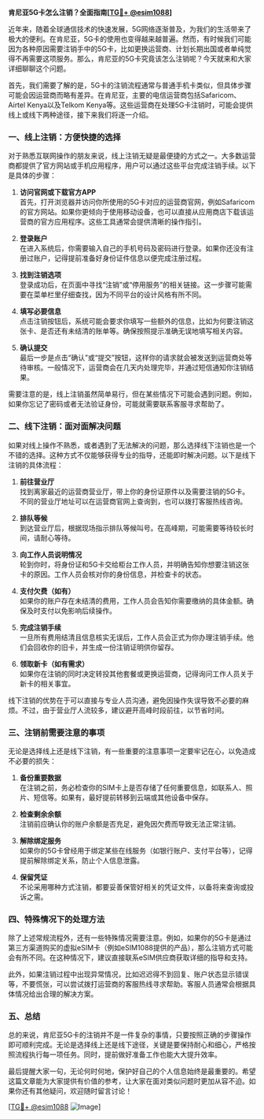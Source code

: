 **肯尼亚5G卡怎么注销？全面指南[[TG💪+ @esim1088](https://t.me/s/esim1088)]**

近年来，随着全球通信技术的快速发展，5G网络逐渐普及，为我们的生活带来了极大的便利。在肯尼亚，5G卡的使用也变得越来越普遍。然而，有时候我们可能因为各种原因需要注销手中的5G卡，比如更换运营商、计划长期出国或者单纯觉得不再需要这项服务。那么，肯尼亚的5G卡究竟该怎么注销呢？今天就来和大家详细聊聊这个问题。

首先，我们需要了解的是，5G卡的注销流程通常与普通手机卡类似，但具体步骤可能会因运营商而略有差异。在肯尼亚，主要的电信运营商包括Safaricom、Airtel Kenya以及Telkom Kenya等。这些运营商在处理5G卡注销时，可能会提供线上或线下两种途径，接下来我们将逐一介绍。

### **一、线上注销：方便快捷的选择**

对于熟悉互联网操作的朋友来说，线上注销无疑是最便捷的方式之一。大多数运营商都提供了官方网站或手机应用程序，用户可以通过这些平台完成注销手续。以下是具体的步骤：

1. **访问官网或下载官方APP**  
   首先，打开浏览器并访问你所使用的5G卡对应的运营商官网，例如Safaricom的官方网站。如果你更倾向于使用移动设备，也可以直接从应用商店下载该运营商的官方应用程序。这些工具通常会提供清晰的操作指引。

2. **登录账户**  
   在进入系统后，你需要输入自己的手机号码及密码进行登录。如果你还没有注册过账户，记得提前准备好身份证件信息以便完成注册过程。

3. **找到注销选项**  
   登录成功后，在页面中寻找“注销”或“停用服务”的相关链接。这一步骤可能需要在菜单栏里仔细查找，因为不同平台的设计风格有所不同。

4. **填写必要信息**  
   点击注销按钮后，系统可能会要求你填写一些额外的信息，比如为何要注销这张卡、是否还有未结清的账单等。确保按照提示准确无误地填写相关内容。

5. **确认提交**  
   最后一步是点击“确认”或“提交”按钮，这样你的请求就会被发送到运营商处等待审核。一般情况下，运营商会在几天内处理完毕，并通过短信通知你注销结果。

需要注意的是，线上注销虽然简单易行，但在某些情况下可能会遇到问题。例如，如果你忘记了密码或者无法验证身份，可能就需要联系客服寻求帮助了。

### **二、线下注销：面对面解决问题**

如果对线上操作不熟悉，或者遇到了无法解决的问题，那么选择线下注销也是一个不错的选择。这种方式不仅能够获得专业的指导，还能即时解决问题。以下是线下注销的具体流程：

1. **前往营业厅**  
   找到离家最近的运营商营业厅，带上你的身份证原件以及需要注销的5G卡。不同的营业厅地址可以在运营商官网上查询到，也可以拨打客服热线咨询。

2. **排队等候**  
   到达营业厅后，根据现场指示排队等候叫号。在高峰期，可能需要等待较长时间，请耐心等待。

3. **向工作人员说明情况**  
   轮到你时，将身份证和5G卡交给柜台工作人员，并明确告知你想要注销这张卡的原因。工作人员会核对你的身份信息，并检查卡的状态。

4. **支付欠费（如有）**  
   如果你的账户存在未结清的费用，工作人员会告知你需要缴纳的具体金额。确保及时支付以免影响后续操作。

5. **完成注销手续**  
   一旦所有费用结清且信息核实无误后，工作人员会正式为你办理注销手续。他们会回收你的旧卡，并生成一份注销证明供你留存。

6. **领取新卡（如有需求）**  
   如果你在注销的同时决定转投其他套餐或更换运营商，记得询问工作人员关于新卡的相关事宜。

线下注销的优势在于可以直接与专业人员沟通，避免因操作失误导致不必要的麻烦。不过，由于营业厅人流较多，建议避开高峰时段前往，以节省时间。

### **三、注销前需要注意的事项**

无论是选择线上还是线下注销，有一些重要的注意事项一定要牢记在心，以免造成不必要的损失：

1. **备份重要数据**  
   在注销之前，务必检查你的SIM卡上是否存储了任何重要信息，如联系人、照片、短信等。如果有，最好提前转移到云端或其他设备中保存。

2. **检查剩余余额**  
   注销前应确认你的账户余额是否充足，避免因欠费而导致无法正常注销。

3. **解除绑定服务**  
   如果你的5G卡曾经用于绑定某些在线服务（如银行账户、支付平台等），记得提前解除绑定关系，防止个人信息泄露。

4. **保留凭证**  
   不论采用哪种方式注销，都要妥善保管好相关的凭证文件，以备将来查询或投诉之需。

### **四、特殊情况下的处理方法**

除了上述常规流程外，还有一些特殊情况需要注意。例如，如果你的5G卡是通过第三方渠道购买的虚拟eSIM卡（例如eSIM1088提供的产品），那么注销方式可能会有所不同。在这种情况下，建议直接联系eSIM供应商获取详细的指导和支持。

此外，如果注销过程中出现异常情况，比如迟迟得不到回复、账户状态显示错误等，不要慌张，可以尝试拨打运营商的客服热线寻求帮助。客服人员通常会根据具体情况给出合理的解决方案。

### **五、总结**

总的来说，肯尼亚5G卡的注销并不是一件复杂的事情，只要按照正确的步骤操作即可顺利完成。无论是选择线上还是线下途径，关键是要保持耐心和细心，严格按照流程执行每一项任务。同时，提前做好准备工作也能大大提升效率。

最后提醒大家一句，无论何时何地，保护好自己的个人信息始终是最重要的。希望这篇文章能为大家提供有价值的参考，让大家在面对类似问题时更加从容不迫。如果你还有其他疑问，欢迎随时留言讨论！

[[TG💪+ @esim1088](https://t.me/s/esim1088) ![Image](https://i.postimg.cc/4NQfJmqS/Snipaste-2025-05-13-00-14-12.png)]